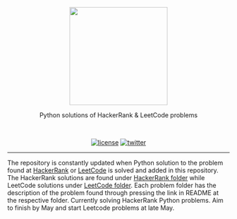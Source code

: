<p align=center>
  <img height="222px" src="https://github.com/aurimas13/HackerRank-LeetCode/blob/main/LeetCode/solution.jpeg"/>
</p>
<p align=center>
    Python solutions of HackerRank & LeetCode problems
</p>
<br>
<p align=center>
  <a href="ttps://github.com/aurimas13/HackerRank-LeetCode/blob/main/LICENSE"><img alt="license" src="https://img.shields.io/npm/l/express"></a>
  <a href="https://twitter.com/aurimasnausedas"><img alt="twitter" src="https://img.shields.io/twitter/follow/aurimasnausedas?style=social"/></a>
</p>

------

The repository is constantly updated when Python solution to the problem found at [HackerRank](https://www.hackerrank.com/domains/python) or [LeetCode](https://leetcode.com/problemset/all/) is solved and added in this repository.
The HackerRank solutions are found under [HackerRank folder](https://github.com/aurimas13/HackerRank-Leetcode/tree/main/HackerRank) while LeetCode solutions under [LeetCode folder](https://github.com/aurimas13/HackerRank-LeetCode/tree/main/LeetCode). Each problem folder has the description of the problem found through pressing the link in README at the respective folder. Currently solving HackerRank Python problems. Aim to finish by May and start Leetcode problems at late May.

[comment]: <> (- [Public]&#40;#Public&#41;)

[comment]: <> (- [License]&#40;#License&#41;)

[comment]: <> (- )

[comment]: <> (# Public)

[comment]: <> (The folder includes [**foto**]&#40;https://github.com/aurimas13/HackerRank-Leetcode/blob/main/Public/solve.png"&#41;.)

[comment]: <> (# License)

[comment]: <> ([LICENSE]&#40;https://github.com/aurimas13/HackerRank-Leetcode/blob/main/LICENSE&#41;)
